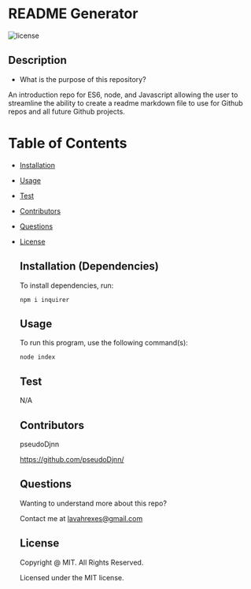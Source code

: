 # README Generator
  ![license](https://img.shields.io/badge/license-MIT-yellowgreen.svg)

  ## Description
  * What is the purpose of this repository?<br/>

  An introduction repo for ES6, node, and Javascript  allowing the user to streamline the ability to create a readme markdown file to use for Github repos and all future Github projects.

  # Table of Contents

    
    
* [Installation](#installation)

    
* [Usage](#usage)

    
* [Test](#test)

    
* [Contributors](#contributors)

    
* [Questions](#questions)

    
* [License](#license)

    
  
  ## Installation (Dependencies)

    To install dependencies,  run:

    ```
    npm i inquirer
    ```

  ## Usage

    To run this program, use the following command(s):

    ```
    node index
    ```

  ## Test


    N/A
    
    
  ## Contributors
    
    
    
    pseudoDjnn

    https://github.com/pseudoDjnn/
    
  ## Questions
    
    Wanting to understand more about this repo?
    
    Contact me at lavahrexes@gmail.com
    
  
    ## License

    Copyright @ MIT.  All Rights Reserved.

    Licensed under the MIT license.
    
